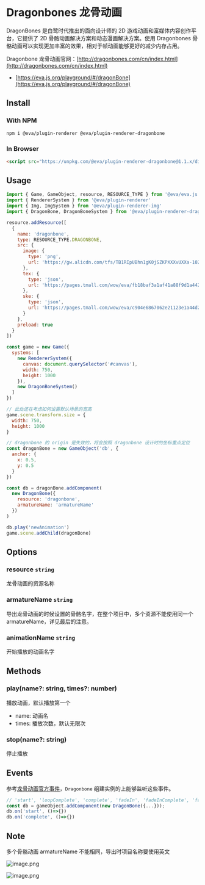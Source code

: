 # Dragonbones 龙骨动画

DragonBones 是白鹭时代推出的面向设计师的 2D 游戏动画和富媒体内容创作平台，它提供了 2D 骨骼动画解决方案和动态漫画解决方案。使用 Dragonbones 骨骼动画可以实现更加丰富的效果，相对于帧动画能够更好的减少内存占用。

Dragonbone 龙骨动画官网：[http://dragonbones.com/cn/index.html](http://dragonbones.com/cn/index.html)

- [https://eva.js.org/playground/#/dragonBone](https://eva.js.org/playground/#/dragonBone)

## Install

### With NPM
```bash
npm i @eva/plugin-renderer @eva/plugin-renderer-dragonbone
```

### In Browser
```html
<script src="https://unpkg.com/@eva/plugin-renderer-dragonbone@1.1.x/dist/EVA.plugin.renderer.dragonbone.min.js"></script>
```

## Usage

```js
import { Game, GameObject, resource, RESOURCE_TYPE } from '@eva/eva.js'
import { RendererSystem } from '@eva/plugin-renderer'
import { Img, ImgSystem } from '@eva/plugin-renderer-img'
import { DragonBone, DragonBoneSystem } from '@eva/plugin-renderer-dragonbone'

resource.addResource([
  {
    name: 'dragonbone',
    type: RESOURCE_TYPE.DRAGONBONE,
    src: {
      image: {
        type: 'png',
        url: 'https://gw.alicdn.com/tfs/TB1RIpUBhn1gK0jSZKPXXXvUXXa-1024-1024.png'
      },
      tex: {
        type: 'json',
        url: 'https://pages.tmall.com/wow/eva/fb18baf3a1af41a88f9d1a4426d47832.json'
      },
      ske: {
        type: 'json',
        url: 'https://pages.tmall.com/wow/eva/c904e6867062e21123e1a44d2be2a0bf.json'
      }
    },
    preload: true
  }
])

const game = new Game({
  systems: [
    new RendererSystem({
      canvas: document.querySelector('#canvas'),
      width: 750,
      height: 1000
    }),
    new DragonBoneSystem()
  ]
})

// 此处还在考虑如何设置默认场景的宽高
game.scene.transform.size = {
  width: 750,
  height: 1000
}

// dragonbone 的 origin 是失效的，将会按照 dragonbone 设计时的坐标重点定位
const dragonBone = new GameObject('db', {
  anchor: {
    x: 0.5,
    y: 0.5
  }
})

const db = dragonBone.addComponent(
  new DragonBone({
    resource: 'dragonbone',
    armatureName: 'armatureName'
  })
)

db.play('newAnimation')
game.scene.addChild(dragonBone)
```

## Options

### resource `string` 

龙骨动画的资源名称

### armatureName `string` 

导出龙骨动画的时候设置的骨骼名字，在整个项目中，多个资源不能使用同一个 armatureName，详见最后的注意。

### animationName `string` 

开始播放的动画名字

## Methods

### play(name?: string, times?: number)

播放动画，默认播放第一个

- name: 动画名
- times: 播放次数，默认无限次

### stop(name?: string)

停止播放

## Events

参考[龙骨动画官方事件](http://developer.egret.com/cn/apidoc/index/name/dragonBones.EventObject)，`Dragonbone` 组建实例的上能够监听这些事件。

```js
// 'start', 'loopComplete', 'complete', 'fadeIn', 'fadeInComplete', 'fadeOut', 'fadeOutComplete','frameEvent', 'soundEvent'
const db = gameObject.addComponent(new DragonBone({...}));
db.on('start', ()=>{})
db.on('complete', ()=>{})
```

## Note

多个骨骼动画 armatureName 不能相同，导出时项目名称要使用英文

![image.png](https://gw.alicdn.com/imgextra/i1/O1CN01MwG7Zi1xPHLbANb8E_!!6000000006435-2-tps-764-404.png)

![image.png](https://gw.alicdn.com/imgextra/i3/O1CN019co6ry1JQ7RaVAZFa_!!6000000001022-2-tps-2080-1480.png)

<br/>
<br/>
<br/>
<br/>
<br/>

